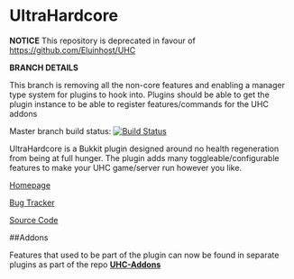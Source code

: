 UltraHardcore
=============

**NOTICE** This repository is deprecated in favour of https://github.com/Eluinhost/UHC

**BRANCH DETAILS**

This branch is removing all the non-core features and enabling a manager type system for plugins to hook into.
Plugins should be able to get the plugin instance to be able to register features/commands for the UHC addons


Master branch build status: [![Build Status](https://travis-ci.org/Eluinhost/ultrahardcore.svg?branch=master)](https://travis-ci.org/Eluinhost/ultrahardcore)

UltraHardcore is a Bukkit plugin designed around no health regeneration from being at full hunger.
The plugin adds many toggleable/configurable features to make your UHC game/server run however you like.

[Homepage](http://dev.bukkit.org/bukkit-plugins/ultrahardcore/)

[Bug Tracker](https://github.com/Eluinhost/ultrahardcore/issues)

[Source Code](https://github.com/Eluinhost/ultrahardcore)

##Addons

Features that used to be part of the plugin can now be found in separate plugins as part of the repo
**[UHC-Addons](https://github.com/Eluinhost/UHC-Addons)**
